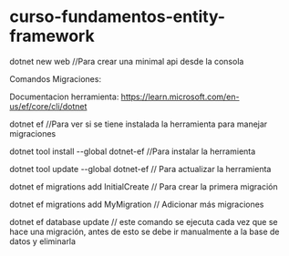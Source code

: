 # curso-fundamentos-entity-framework

dotnet new web //Para crear una minimal api desde la consola


Comandos Migraciones:

Documentacion herramienta: https://learn.microsoft.com/en-us/ef/core/cli/dotnet

dotnet ef //Para ver si se tiene instalada la herramienta para manejar migraciones

dotnet tool install --global dotnet-ef  //Para instalar la herramienta

dotnet tool update --global dotnet-ef  // Para actualizar la herramienta

dotnet ef migrations add InitialCreate // Para crear la primera migración

dotnet ef migrations add MyMigration // Adicionar más migraciones

dotnet ef database update // este comando se ejecuta cada vez que se hace una migración, antes de esto se debe ir manualmente a la base de datos y eliminarla
